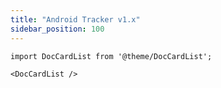 ```yaml
---
title: "Android Tracker v1.x"
sidebar_position: 100
---
```


```mdx-code-block
import DocCardList from '@theme/DocCardList';

<DocCardList />
```

